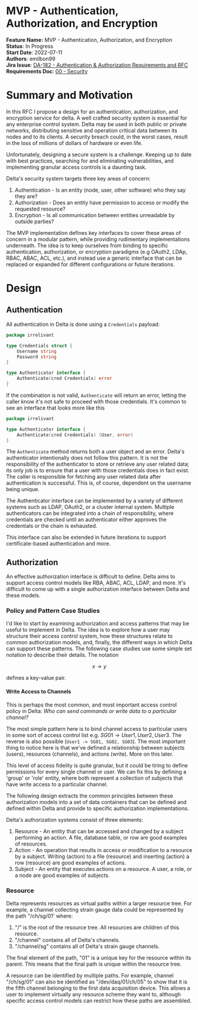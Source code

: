 # MVP - Authentication, Authorization, and Encryption

**Feature Name:** MVP - Authentication, Authorization, and Encryption \
**Status**: In Progress \
**Start Date**: 2022-07-11 \
**Authors**: emilbon99 \
**Jira
Issue**: [DA-182 - Authentication & Authorization Requirements and RFC](https://arya-analytics.atlassian.net/browse/DA-182) \
**Requirements
Doc**: [00 - Security](https://arya-analytics.atlassian.net/wiki/spaces/AA/pages/11501576/00+-+Security)

# Summary and Motivation

In this RFC I propose a design for an authentication, authorization, and encryption
service for delta. A well crafted security system is essential for any enterprise
control system. Delta may be used in both public or private networks, distributing
sensitive and operation critical data between its nodes and to its clients. A
security breach could, in the worst cases, result in the loss of millions of dollars
of hardware or even life.

Unfortunately, designing a secure system is a challenge. Keeping up to date with
best practices, searching for and eliminating vulnerabilities, and implementing
granular access controls is a daunting task.

Delta's security system targets three key areas of concern:

1. Authentication - Is an entity (node, user, other software) who they say they are?
2. Authorization - Does an entity have permission to access or modify the requested
   resource?
3. Encryption - Is all communication between entities unreadable by outside parties?

The MVP implementation defines key interfaces to cover these areas of concern in a
modular pattern, while providing rudimentary implementations underneath. The idea is to
keep ourselves from binding to specific authentication, authorization, or encryption
paradigms (e.g OAuth2, LDAp, RBAC, ABAC, ACL, etc.), and instead use a generic interface
that can be replaced or expanded for different configurations or future iterations.

# Design

## Authentication

All authentication in Delta is done using a `Credentials` payload:

```go
package irrelivant

type Credentials struct {
	Username string
	Password string
}

type Authenticator interface {
	Authenticate(cred Credentials) error
}

```

If the combination is not valid, `Authenticate` will return an error, letting the caller
know it's not safe to proceed with those credentials. It's common to see an interface
that looks more like this

```go
package irrelivant

type Authenticator interface {
	Authenticate(cred Credentials) (User, error)
}
```

The `Authenticate` method returns both a user object and an error. Delta's authenticator
intentionally does not follow this pattern. It is not the responsibility of the
authenticator to store or retrieve any user related data; its only job is to ensure
that a user with those credentials does in fact exist. The caller is responsible for
fetching any user related data after authentication is successful. This is, of
course, dependent on the username being unique.

The Authenticator interface can be implemented by a variety of different systems such as
LDAP, OAuth2, or a cluster internal system. Multiple authenticators can be integrated
into a chain of responsibility, where credentials are checked until an authenticator
either approves the credentials or the chain is exhausted.

This interface can also be extended in future iterations to support certificate-based
authentication and more.

## Authorization

An effective authorization interface is difficult to define. Delta aims to support 
access control models like RBA, ABAC, ACL, LDAP, and more. It's difficult to come up 
with a single authorization interface between Delta and these models. 

### Policy and Pattern Case Studies

I'd like to start by examining authorization and access patterns that may be useful
to implement in Delta. The idea is to explore how a user may structure their access 
control system, how these structures relate to common authorization models, and, 
finally, the different ways in which Delta can support these patterns. The following 
case studies use some simple set notation to describe their details. The notation

$$ x \to y $$ 

defines a key-value pair.

#### Write Access to Channels

This is perhaps the most common, and most important access control policy in Delta:
*Who can send commands or write data to a particular channel?*

The most simple pattern here is to bind channel access to particular users in some sort
of access control list e.g. $SG01 \to User1, User2, User3$. The reverse is also
possible (`User1 -> SG01, SG02, SG03`). The most important thing to notice here is that
we've defined a relationship between subjects (users), resources (channels), and 
actions (write). More on this later.

This level of access fidelity is quite granular, but it could be tiring to define 
permissions for every single channel or user. We can fix this by defining a 'group' or
'role' entity, where both represent a collection of subjects that have write access 
to a particular channel. 





The following design extracts the common principles between these authorization
models into a set of data containers that can be defined and defined within Delta
and provide to specific authorization implementations.

Delta's authorization systems consist of three elements:

1. Resource - An entity that can be accessed and changed by a subject performing an 
action. A file, database table, or row are good examples of resources.
2. Action - An operation that results in access or modification to a resource by a 
subject. Writing (action) to a file (resource) and inserting (action) a row (resource)
are good examples of actions.
3. Subject - An entity that executes actions on a resource. A user, a role, or a node
are good examples of subjects.

### Resource

Delta represents resources as virtual paths within a larger resource tree. For example,
a channel collecting strain gauge data could be represented by the path "/ch/sg/01'
where:

1. "/" is the root of the resource tree. All resources are children of this resource.
2. "/channel" contains all of Delta's channels.
3. "/channel/sg" contains all of Delta's strain gauge channels.

The final element of the path, "01" is a unique key for the resource within its parent.
This means that the final path is unique within the resource tree.

A resource can be identified by multiple paths. For example, channel 
"/ch/sg/01" can also be identified as "/dev/daq/01/ch/05" to show that it is the 
fifth channel belonging to the first data acquisition device. This allows a user to 
implement virtually any resource scheme they want to, although specific access control
models can restrict how these paths are assembled. 
